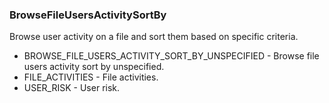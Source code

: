 ### BrowseFileUsersActivitySortBy
Browse user activity on a file and sort them based on specific criteria.

- BROWSE_FILE_USERS_ACTIVITY_SORT_BY_UNSPECIFIED - Browse file users activity sort by unspecified.
- FILE_ACTIVITIES - File activities.
- USER_RISK - User risk.
